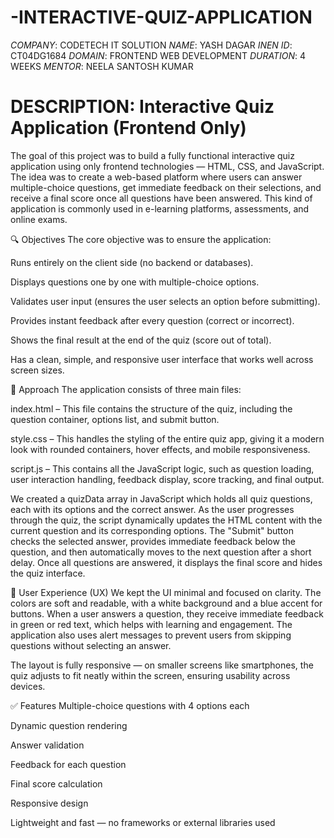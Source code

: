 # -INTERACTIVE-QUIZ-APPLICATION
*COMPANY*: CODETECH IT SOLUTION
*NAME*: YASH DAGAR
*INEN ID*: CT04DG1684
*DOMAIN*: FRONTEND WEB DEVELOPMENT
*DURATION*: 4 WEEKS
*MENTOR*: NEELA SANTOSH KUMAR

# DESCRIPTION: Interactive Quiz Application (Frontend Only)
The goal of this project was to build a fully functional interactive quiz application using only frontend technologies — HTML, CSS, and JavaScript. The idea was to create a web-based platform where users can answer multiple-choice questions, get immediate feedback on their selections, and receive a final score once all questions have been answered. This kind of application is commonly used in e-learning platforms, assessments, and online exams.

🔍 Objectives
The core objective was to ensure the application:

Runs entirely on the client side (no backend or databases).

Displays questions one by one with multiple-choice options.

Validates user input (ensures the user selects an option before submitting).

Provides instant feedback after every question (correct or incorrect).

Shows the final result at the end of the quiz (score out of total).

Has a clean, simple, and responsive user interface that works well across screen sizes.

🧠 Approach
The application consists of three main files:

index.html – This file contains the structure of the quiz, including the question container, options list, and submit button.

style.css – This handles the styling of the entire quiz app, giving it a modern look with rounded containers, hover effects, and mobile responsiveness.

script.js – This contains all the JavaScript logic, such as question loading, user interaction handling, feedback display, score tracking, and final output.

We created a quizData array in JavaScript which holds all quiz questions, each with its options and the correct answer. As the user progresses through the quiz, the script dynamically updates the HTML content with the current question and its corresponding options. The "Submit" button checks the selected answer, provides immediate feedback below the question, and then automatically moves to the next question after a short delay. Once all questions are answered, it displays the final score and hides the quiz interface.

🎨 User Experience (UX)
We kept the UI minimal and focused on clarity. The colors are soft and readable, with a white background and a blue accent for buttons. When a user answers a question, they receive immediate feedback in green or red text, which helps with learning and engagement. The application also uses alert messages to prevent users from skipping questions without selecting an answer.

The layout is fully responsive — on smaller screens like smartphones, the quiz adjusts to fit neatly within the screen, ensuring usability across devices.

✅ Features
Multiple-choice questions with 4 options each

Dynamic question rendering

Answer validation

Feedback for each question

Final score calculation

Responsive design

Lightweight and fast — no frameworks or external libraries used

